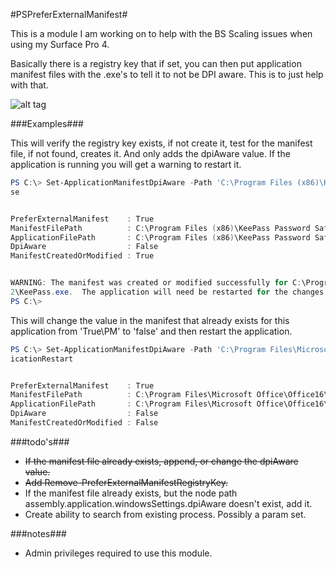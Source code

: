 #PSPreferExternalManifest#

This is a module I am working on to help with the BS Scaling issues when using my Surface Pro 4.

Basically there is a registry key that if set, you can then put application manifest files with the .exe's to tell it to not be DPI aware.  This is to just help with that.


![alt tag](http://dotps1.github.io/PSPreferExternalManifest/Images/keepass.gif)

    
###Examples###

This will verify the registry key exists, if not create it, test for the manifest file, if not found, creates it.
And only adds the dpiAware value.  If the application is running you will get a warning to restart it.
```PowerShell
PS C:\> Set-ApplicationManifestDpiAware -Path 'C:\Program Files (x86)\KeePass Password Safe 2\KeePass.exe' -DpiAware Fal
se


PreferExternalManifest    : True
ManifestFilePath          : C:\Program Files (x86)\KeePass Password Safe 2\KeePass.exe.manifest
ApplicationFilePath       : C:\Program Files (x86)\KeePass Password Safe 2\KeePass.exe
DpiAware                  : False
ManifestCreatedOrModified : True


WARNING: The manifest was created or modified successfully for C:\Program Files (x86)\KeePass Password Safe
2\KeePass.exe.  The application will need be restarted for the changes to take effect.
PS C:\>
```


This will change the value in the manifest that already exists for this application from 'True\PM' to 'false' and then restart the application.
```PowerShell
PS C:\> Set-ApplicationManifestDpiAware -Path 'C:\Program Files\Microsoft Office\Office16\lync.exe' -DpiAware -ForceAppl
icationRestart


PreferExternalManifest    : True
ManifestFilePath          : C:\Program Files\Microsoft Office\Office16\lync.exe.manifest
ApplicationFilePath       : C:\Program Files\Microsoft Office\Office16\lync.exe
DpiAware                  : False
ManifestCreatedOrModified : False
``` 

###todo's###
* ~~If the manifest file already exists, append, or change the dpiAware value.~~
* ~~Add Remove-PreferExternalManifestRegistryKey.~~
* If the manifest file already exists, but the node path assembly.application.windowsSettings.dpiAware doesn't exist, add it.
* Create ability to search from existing process.  Possibly a param set.


###notes###
* Admin privileges required to use this module.